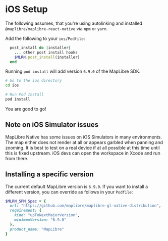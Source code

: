 # iOS Setup

The following assumes, that you're using autolinking and installed
`@maplibre/maplibre-react-native` via `npm` or `yarn`.

Add the following to your `ios/Podfile`:

```ruby
  post_install do |installer|
    ... other post install hooks
    $MLRN.post_install(installer)
  end
```

Running `pod install` will add version `6.9.0` of the MapLibre SDK.

```sh
# Go to the ios directory
cd ios

# Run Pod Install
pod install
```

You are good to go!

## Note on iOS Simulator issues

MapLibre Native has some issues on iOS Simulators in many
environments. The map either does not render at all or appears garbled when panning and zooming.
It is best to test on a real device if at all possible at this time
until this is fixed upstream. iOS devs can open the workspace in Xcode and run from there.

## Installing a specific version

The current default MapLibre version is `6.9.0`.
If you want to install a different version, you can override as follows in
your `Podfile`:

```ruby
$MLRN_SPM_Spec = {
  url: "https://github.com/maplibre/maplibre-gl-native-distribution",
  requirement: {
    kind: "upToNextMajorVersion",
    minimumVersion: "6.9.0"
  },
  product_name: "MapLibre"
}
```
